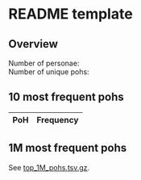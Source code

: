 # README template

## Overview

Number of personae: <br>
Number of unique pohs: 

## 10 most frequent pohs

|PoH|Frequency|
|---|---|

## 1M most frequent pohs

See [top_1M_pohs.tsv.gz](./top_1M_pohs.tsv.gz).
